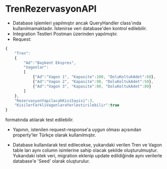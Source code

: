 # TrenRezervasyonAPI

- Database işlemleri yapılmıştır ancak QueryHandler class'ında kullanılmamaktadır. İstenirse veri database'den kontrol edilebilir.
- Integration Testleri Postman üzerinden yapılmıştır.
- Request:
```javascript
{
    "Tren":
    {   
        "Ad":"Başkent Ekspres",
        "Vagonlar":
        [
            {"Ad":"Vagon 1", "Kapasite":100, "DoluKoltukAdet":68},
            {"Ad":"Vagon 2", "Kapasite":90, "DoluKoltukAdet":50},
            {"Ad":"Vagon 3", "Kapasite":80, "DoluKoltukAdet":80}
        ]
    },
    "RezervasyonYapilacakKisiSayisi":3,
    "KisilerFarkliVagonlaraYerlestirilebilir":true
}
```
formatında atılarak test edilebilir.

- Yapının, istenilen request-response'a uygun olması açısından property'ler Türkçe olarak kullanılmıştır.

- Database kullanılarak test edilecekse, yukarıdaki verilen Tren ve Vagon table ları aynı column isimlerine sahip olacak şekilde oluşturulmuştur. Yukarıdaki istek veri,
migration eklenip update edildiğinde aynı verilerle database'e 'Seed' olarak oluşturulur.
